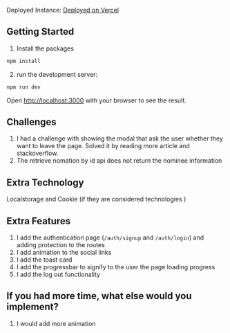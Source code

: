 Deployed Instance: [Deployed on Vercel](https://3sided-cubes.vercel.app)

## Getting Started

1. Install the packages

```bash
npm install
```

2. run the development server:

```bash
npm run dev
```

Open [http://localhost:3000](http://localhost:3000) with your browser to see the result.

## Challenges

1. I had a challenge with showing the modal that ask the user whether they want to leave the page. Solved it by reading more article and stackoverflow.
2. The retrieve nomation by id api does not return the nominee information

## Extra Technology

Localstorage and Cookie (if they are considered technologies )

## Extra Features

1. I add the authentication page (`/auth/signup` and `/auth/login`) and adding protection to the routes
2. I add animation to the social links
3. I add the toast card
4. I add the progressbar to signify to the user the page loading progress
5. I add the log out functionality

## If you had more time, what else would you implement?

1. I would add more animation
